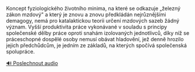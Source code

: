 
Koncept fyziologického životního minima, na které se odkazuje „železný zákon mzdový" a který je znovu a znovu předkládán nejrůznějšími demagogy, nemá pro katalaktickou teorii určení mzdových sazeb žádný význam. Vyšší produktivita práce vykonávané v souladu s principy společenské dělby práce oproti snahám izolovaných jednotlivců, díky níž se práceschopné dospělé osoby nemusí obávat hladovění, jež denně hrozilo jejich předchůdcům, je jedním ze základů, na kterých spočívá společenská spolupráce.

[🔊 Poslechnout audio](/data/7-paragraphs/audio/chapter_108/para_010-Koncept-fyziologickho-ivotnho-minima-na-kter.mp3)
